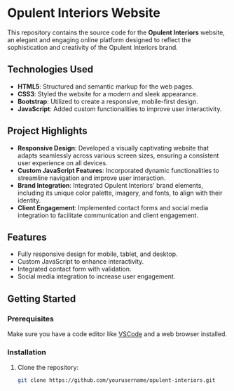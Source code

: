 # Opulent Interiors Website

This repository contains the source code for the **Opulent Interiors** website, an elegant and engaging online platform designed to reflect the sophistication and creativity of the Opulent Interiors brand.

## Technologies Used

- **HTML5**: Structured and semantic markup for the web pages.
- **CSS3**: Styled the website for a modern and sleek appearance.
- **Bootstrap**: Utilized to create a responsive, mobile-first design.
- **JavaScript**: Added custom functionalities to improve user interactivity.

## Project Highlights

- **Responsive Design**: Developed a visually captivating website that adapts seamlessly across various screen sizes, ensuring a consistent user experience on all devices.
- **Custom JavaScript Features**: Incorporated dynamic functionalities to streamline navigation and improve user interaction.
- **Brand Integration**: Integrated Opulent Interiors' brand elements, including its unique color palette, imagery, and fonts, to align with their identity.
- **Client Engagement**: Implemented contact forms and social media integration to facilitate communication and client engagement.

## Features

- Fully responsive design for mobile, tablet, and desktop.
- Custom JavaScript to enhance interactivity.
- Integrated contact form with validation.
- Social media integration to increase user engagement.

## Getting Started

### Prerequisites

Make sure you have a code editor like [VSCode](https://code.visualstudio.com/) and a web browser installed.

### Installation

1. Clone the repository:
   ```bash
   git clone https://github.com/yourusername/opulent-interiors.git

 
